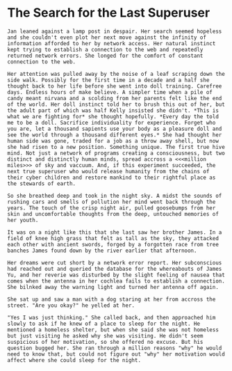 The Search for the Last Superuser
========

<!-- Kelly wants to free the low techs by bringing them the network, but eventually realizes (through the help of the last superusers father) that low tech isn't a weakness, it is a challenge and challenges bring strength -->

    Jan leaned against a lamp post in despair. Her search seemed hopeless and she couldn't even plot her next move against the infinity of information afforded to her by network access. Her natural instinct kept trying to establish a connection to the web and repeatedly returned network errors. She longed for the comfort of constant connection to the web.
    
    Her attention was pulled away by the noise of a leaf scraping down the side walk. Possibly for the first time in a decade and a half she thought back to her life before she went into doll training. Carefree days. Endless hours of make believe. A simpler time when a pile of candy meant nirvana and a scolding from her parents felt like the end of the world. Her doll instinct told her to brush this out of her, but the adult part of which was half Kelly insisted she didn't. *This is what we are fighting for* she thought hopefully. *Every day the told me to be a doll. Sacrifice individuality for experience. Forget who you are, let a thousand sapients use your body as a pleasure doll and see the world through a thousand different eyes.* She had thought her human side was gone, traded for a job as a throw away shell, but now she had risen to a new position. Something unique. The first true hive mind. Not just a network of programs creating a consciousness, but two distinct and distinctly human minds, spread accross a <<<million miles>>> of sky and vaccuum. And, if this experiment succeeded, the next true superuser who would release humanity from the chains of their cyber children and restore mankind to their rightful place as the stewards of earth.
    
    So she breathed deep and took in the night sky. A midst the sounds of rushing cars and smells of pollution her mind went back through the years. The touch of the crisp night air, pulled goosebumps from her skin and uncomfortable thoughts from the deep, untouched memories of her youth.
    
    It was on a night like this that she last saw her brother James. In a field of knee high grass that felt as tall as the sky, they attacked each other with ancient swords, forged by a forgotten race from tree banches James found down by the river earlier that afternoon. 
    
<!-- Not sure what else... this is the part I'm bad at. -->

    Her dreams were cut short by a network error report. Her subconscious had reached out and queried the database for the whereabouts of James Yu, and her reverie was disturbed by the slight feeling of nausea that comes when the antenna in her cochlea fails to establish a connection. She bilnked away the warning light and turned her antenna off again. 
    
    She sat up and saw a man with a dog staring at her from accross the street. "Are you okay?" he yelled at her.
    
    "Yes I was just thinking." She called back, and then approached him slowly to ask if he knew of a place to sleep for the night. He mentioned a homeless shelter, but when she said she was not homeless but just visiting he asked why she was visiting. He didn't seem suspicious of her motivation, so she offered no excuse. But his question bugged her. She ran through a million reasons "why" he would need to know that, but could not figure out "why" her motivation would affect where she could sleep for the night.

<!-- not sure if zi like where this is going. I'll try again later -->